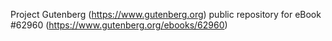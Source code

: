 Project Gutenberg (https://www.gutenberg.org) public repository for eBook #62960 (https://www.gutenberg.org/ebooks/62960)
